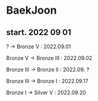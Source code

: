 # BaekJoon

start. 2022 09 01
---

? -> Bronze V : 2022.09.01

Bronze V -> Bronze III : 2022.09.02

Bronze III -> Bronze II : 2022.09. ?

Bronze III -> Bronze I : 2022.09.17

Bronze I -> Silver V : 2022.09.20